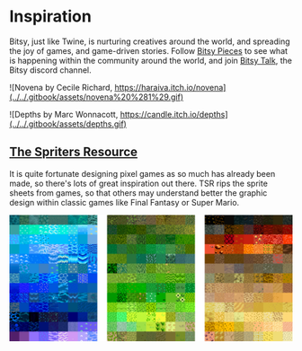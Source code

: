 # Inspiration

Bitsy, just like Twine, is nurturing creatives around the world, and spreading the joy of games, and game-driven stories. Follow [Bitsy Pieces](https://twitter.com/bitsypcs) to see what is happening within the community around the world, and join [Bitsy Talk](https://discordapp.com/invite/9rAjhtr), the Bitsy discord channel.

![Novena by Cecile Richard, https://haraiva.itch.io/novena](../../.gitbook/assets/novena%20%281%29.gif)

![Depths by Marc Wonnacott, https://candle.itch.io/depths](../../.gitbook/assets/depths.gif)



## [The Spriters Resource](https://www.spriters-resource.com/)

It is quite fortunate designing pixel games as so much has already been made, so there's lots of great inspiration out there. TSR rips the sprite sheets from games, so that others may understand better the graphic design within classic games like Final Fantasy or Super Mario.

![Tilescapes by Jonas Johansson :\)](../../.gitbook/assets/tilescapes.jpg)



